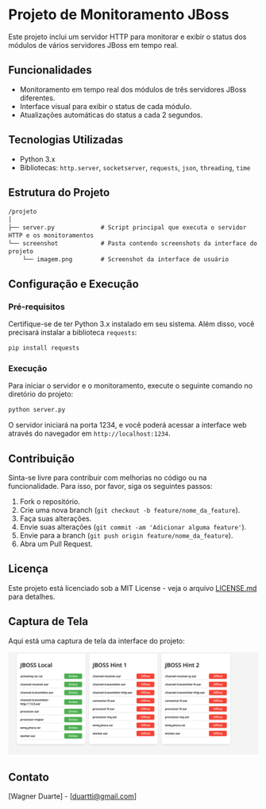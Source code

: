 
# Projeto de Monitoramento JBoss

Este projeto inclui um servidor HTTP para monitorar e exibir o status dos módulos de vários servidores JBoss em tempo real.

## Funcionalidades

- Monitoramento em tempo real dos módulos de três servidores JBoss diferentes.
- Interface visual para exibir o status de cada módulo.
- Atualizações automáticas do status a cada 2 segundos.

## Tecnologias Utilizadas

- Python 3.x
- Bibliotecas: `http.server`, `socketserver`, `requests`, `json`, `threading`, `time`

## Estrutura do Projeto

```plaintext
/projeto
│
├── server.py             # Script principal que executa o servidor HTTP e os monitoramentos
└── screenshot            # Pasta contendo screenshots da interface do projeto
    └── imagem.png        # Screenshot da interface de usuário
```

## Configuração e Execução

### Pré-requisitos

Certifique-se de ter Python 3.x instalado em seu sistema. Além disso, você precisará instalar a biblioteca `requests`:

```bash
pip install requests
```

### Execução

Para iniciar o servidor e o monitoramento, execute o seguinte comando no diretório do projeto:

```bash
python server.py
```

O servidor iniciará na porta 1234, e você poderá acessar a interface web através do navegador em `http://localhost:1234`.

## Contribuição

Sinta-se livre para contribuir com melhorias no código ou na funcionalidade. Para isso, por favor, siga os seguintes passos:

1. Fork o repositório.
2. Crie uma nova branch (`git checkout -b feature/nome_da_feature`).
3. Faça suas alterações.
4. Envie suas alterações (`git commit -am 'Adicionar alguma feature'`).
5. Envie para a branch (`git push origin feature/nome_da_feature`).
6. Abra um Pull Request.

## Licença

Este projeto está licenciado sob a MIT License - veja o arquivo [LICENSE.md](LICENSE.md) para detalhes.

## Captura de Tela

Aqui está uma captura de tela da interface do projeto:

![Interface do Projeto](screenshot/imagem.png)

## Contato

[Wagner Duarte] - [duartti@gmail.com]
